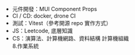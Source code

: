
- 元件開發：MUI Component Props
- CI / CD:  docker, drone CI
- 測試：Vitest（參考開源 repo 實作方式）
- JS：Leetcode, 底層知識
- CS：演算法、計算機網路、資料結構  計算機組織  
8.作業系統
